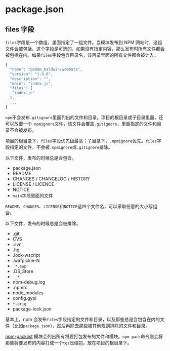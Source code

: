 # package.json

## files 字段

`files`字段是一个数组，里面指定了一组文件。当模块发布到 NPM 网站时，这组文件会被包括。这个字段是可选的，如果没有指定内容，那么发布时所有文件都会被包括在内。如果`files`字段包含目录名，该目录里面的所有文件都会被计入。

```javascript
{
  "name": "@adam_baldwin/wombats",
  "version": "1.0.0",
  "description": "",
  "main": "index.js",
  "files": [
   "index.js"
  ],
  ...
}
```

`npm`不会发布`.gitignore`里面列出的文件和目录。项目的根目录或子目录里面，还可以放置一个`.npmignore`文件，该文件会覆盖`.gitignore`，里面指定的文件和目录不会被发布。

项目的根目录下，`files`字段优先级最高；子目录下，`.npmignore`优先。`files`字段指定的文件，不会被`.npmignore`或`.gitignore`排除。

以下文件，发布的时候总是会包含。

- package.json
- README
- CHANGES / CHANGELOG / HISTORY
- LICENSE / LICENCE
- NOTICE
- `main`字段里面的文件

`README`、`CHANGES`、`LICENSE`和`NOTICE`这四个文件名，可以采取任意的大小写组合。

以下文件，发布的时候总是会被排除。

- .git
- CVS
- .svn
- .hg
- .lock-wscript
- .wafpickle-N
- `.*.swp`
- .DS_Store
- `._*`
- npm-debug.log
- .npmrc
- node_modules
- config.gypi
- `*.orig`
- package-lock.json

基本上，npm 会发布`files`字段指定的文件和目录，以及那些总是会包含在内的文件（比如`package.json`），然后再除去那些被其他规则排除的文件和目录。

[npm-packlist](https://github.com/npm/npm-packlist) 模块会列出所有将要打包发布的文件和模块。`npm pack`命令则会将那些将要发布的内容打成一个`tgz`压缩包，放在项目的根目录下。
